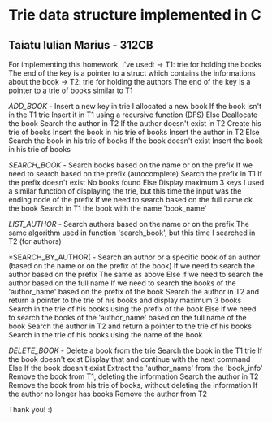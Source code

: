 # Trie data structure implemented in C

## Taiatu Iulian Marius - 312CB

For implementing this homework, I've used:
    -> T1: trie for holding the books
        The end of the key is a pointer to a struct which contains the informations about the book
    -> T2: trie for holding the authors
        The end of the key is a pointer to a trie of books similar to T1

*ADD_BOOK* - Insert a new key in trie
    I allocated a new book
    If the book isn't in the T1 trie
        Insert it in T1 using a recursive function (DFS)
    Else
        Deallocate the book
    Search the author in T2
    If the author doesn't exist in T2
        Create his trie of books
        Insert the book in his trie of books
        Insert the author in T2
    Else
        Search the book in his trie of books
        If the book doesn't exist
            Insert the book in his trie of books

*SEARCH_BOOK* - Search books based on the name or on the prefix
    If we need to search based on the prefix (autocomplete)
        Search the prefix in T1
        If the prefix doesn't exist
            No books found
        Else
            Display maximum 3 keys
            I used a similar function of displaying the trie, 
            but this time the input was the ending node of the prefix
    If we need to search based on the full name ok the book
        Search in T1 the book with the name 'book_name'

*LIST_AUTHOR* - Search authors based on the name or on the prefix
    The same algorithm used in function 'search_book', but
    this time I searched in T2 (for authors)
        
*SEARCH_BY_AUTHOR( - Search an author or a specific book of an author (based on the name or on the prefix of the book)
    If we need to search the author based on the prefix
        The same as above
    Else if we need to search the author based on the full name
        If we need to search the books of the 'author_name' based on the prefix of the book
            Search the author in T2 and return a pointer to the trie of his books and display maximum 3 books
            Search in the trie of his books using the prefix of the book
        Else if we need to search the books of the 'author_name' based on the full name of the book
            Search the author in T2 and return a pointer to the trie of his books
            Search in the trie of his books using the name of the book

*DELETE_BOOK* - Delete a book from the trie
    Search the book in the T1 trie
    If the book doesn't exist
        Display that and continue with the next command
    Else If the book doesn't exist
        Extract the 'author_name' from the 'book_info'
        Remove the book from T1, deleting the information
        Search the author in T2
            Remove the book from his trie of books, without deleting the information
            If the author no longer has books
                Remove the author from T2

Thank you! :)
